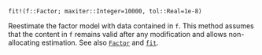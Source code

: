 ```
fit!(f::Factor; maxiter::Integer=10000, tol::Real=1e-8)
```

Reestimate the factor model with data contained in `f`. This method assumes that the content in `f` remains valid after any modification and allows non-allocating estimation. See also [`Factor`](@ref) and [`fit`](@ref).
